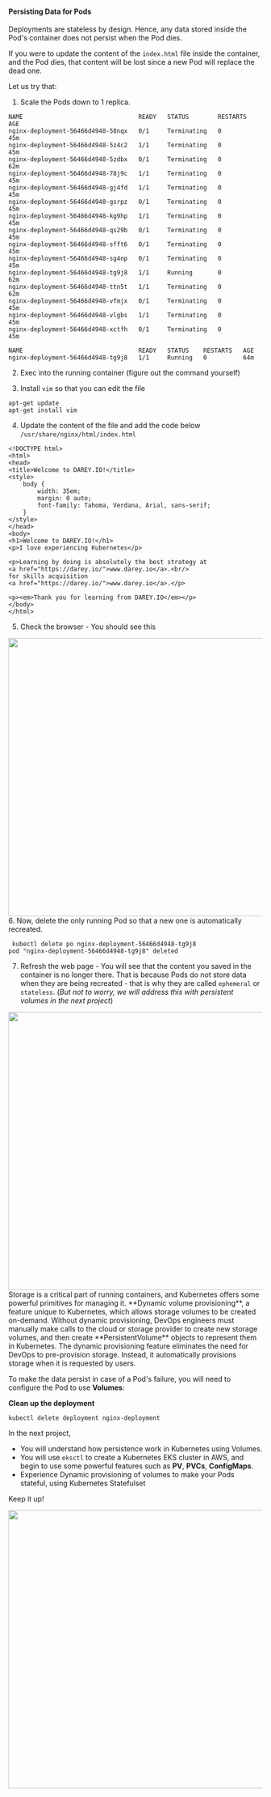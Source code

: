 #### Persisting Data for Pods

Deployments are stateless by design. Hence, any data stored inside the Pod's container does not persist when the Pod dies. 

If you were to update the content of the `index.html` file inside the container, and the Pod dies, that content will be lost since a new Pod will replace the dead one.

Let us try that:

1. Scale the Pods down to 1 replica.

```
NAME                                READY   STATUS        RESTARTS   AGE
nginx-deployment-56466d4948-58nqx   0/1     Terminating   0          45m
nginx-deployment-56466d4948-5z4c2   1/1     Terminating   0          45m
nginx-deployment-56466d4948-5zdbx   0/1     Terminating   0          62m
nginx-deployment-56466d4948-78j9c   1/1     Terminating   0          45m
nginx-deployment-56466d4948-gj4fd   1/1     Terminating   0          45m
nginx-deployment-56466d4948-gsrpz   0/1     Terminating   0          45m
nginx-deployment-56466d4948-kg9hp   1/1     Terminating   0          45m
nginx-deployment-56466d4948-qs29b   0/1     Terminating   0          45m
nginx-deployment-56466d4948-sfft6   0/1     Terminating   0          45m
nginx-deployment-56466d4948-sg4np   0/1     Terminating   0          45m
nginx-deployment-56466d4948-tg9j8   1/1     Running       0          62m
nginx-deployment-56466d4948-ttn5t   1/1     Terminating   0          62m
nginx-deployment-56466d4948-vfmjx   0/1     Terminating   0          45m
nginx-deployment-56466d4948-vlgbs   1/1     Terminating   0          45m
nginx-deployment-56466d4948-xctfh   0/1     Terminating   0          45m
```

```
NAME                                READY   STATUS    RESTARTS   AGE
nginx-deployment-56466d4948-tg9j8   1/1     Running   0          64m
```

2. Exec into the running container (figure out the command yourself)

3. Install `vim` so that you can edit the file

```
apt-get update
apt-get install vim
```

4. Update the content of the file and add the code below `/usr/share/nginx/html/index.html`

```
<!DOCTYPE html>
<html>
<head>
<title>Welcome to DAREY.IO!</title>
<style>
    body {
        width: 35em;
        margin: 0 auto;
        font-family: Tahoma, Verdana, Arial, sans-serif;
    }
</style>
</head>
<body>
<h1>Welcome to DAREY.IO!</h1>
<p>I love experiencing Kubernetes</p>

<p>Learning by doing is absolutely the best strategy at 
<a href="https://darey.io/">www.darey.io</a>.<br/>
for skills acquisition
<a href="https://darey.io/">www.darey.io</a>.</p>

<p><em>Thank you for learning from DAREY.IO</em></p>
</body>
</html>
```

5. Check the browser - You should see this
   
<img src="https://dareyio-nonprod-pbl-projects.s3.eu-west-2.amazonaws.com/project22/Dareyio-web-pod.png" width="936px" height="550px">
6. Now, delete the only running Pod so that a new one is automatically recreated.

```
 kubectl delete po nginx-deployment-56466d4948-tg9j8
pod "nginx-deployment-56466d4948-tg9j8" deleted
```

7. Refresh the web page - You will see that the content you saved in the container is no longer there. That is because Pods do not store data when they are being recreated - that is why they are called `ephemeral` or `stateless`. (*But not to worry, we will address this with persistent volumes in the next project*)
  
<img src="https://dareyio-nonprod-pbl-projects.s3.eu-west-2.amazonaws.com/project22/Nginx-page.png" width="936px" height="550px">
Storage is a critical part of running containers, and Kubernetes offers some powerful primitives for managing it. **Dynamic volume provisioning**, a feature unique to Kubernetes, which allows storage volumes to be created on-demand. Without dynamic provisioning, DevOps engineers must manually make calls to the cloud or storage provider to create new storage volumes, and then create **PersistentVolume** objects to represent them in Kubernetes. The dynamic provisioning feature eliminates the need for DevOps to pre-provision storage. Instead, it automatically provisions storage when it is requested by users.

To make the data persist in case of a Pod's failure, you will need to configure the Pod to use **Volumes**:

**Clean up the deployment**

```
kubectl delete deployment nginx-deployment
```
In the next project, 

- You will understand how persistence work in Kubernetes using Volumes.
- You will use `eksctl` to create a Kubernetes EKS cluster in AWS, and begin to use some powerful features such as **PV**, **PVCs**, **ConfigMaps**. 
- Experience Dynamic provisioning of volumes to make your Pods stateful, using Kubernetes Statefulset

Keep it up!

<img src="https://dareyio-nonprod-pbl-projects.s3.eu-west-2.amazonaws.com/project22/k8s_medal.png" width="936px" height="550px">